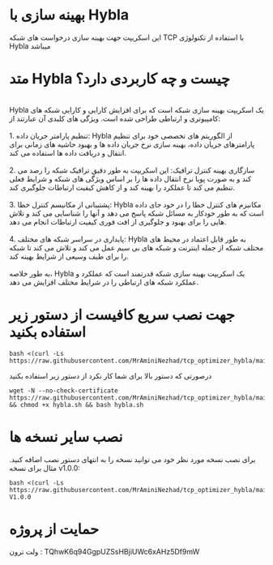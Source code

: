 # بهینه سازی با Hybla
این اسکریپت جهت بهینه سازی درخواست های شبکه TCP با استفاده از تکنولوژی Hybla میباشد
# متد Hybla چیست و چه کاربردی دارد؟
<br>
Hybla یک اسکریپت بهینه سازی شبکه است که برای افزایش کارایی و کارایی شبکه های کامپیوتری و ارتباطی طراحی شده است. ویژگی های کلیدی آن عبارتند از:
<br><br>
1. تنظیم پارامتر جریان داده: Hybla از الگوریتم های تخصصی خود برای تنظیم پارامترهای جریان داده، بهینه سازی نرخ جریان داده ها و بهبود حاشیه های زمانی برای انتقال و دریافت داده ها استفاده می کند.
<br><br>
2. سازگاری بهینه کنترل ترافیک: این اسکریپت به طور دقیق ترافیک شبکه را رصد می کند و به صورت پویا نرخ انتقال داده ها را بر اساس ویژگی های شبکه و شرایط فعلی تنظیم می کند تا عملکرد را بهینه کند و از کاهش کیفیت ارتباطات جلوگیری کند.
<br><br>
3. پشتیبانی از مکانیسم کنترل خطا: Hybla مکانیزم های کنترل خطا را در خود جای داده است که به طور خودکار به مسائل شبکه پاسخ می دهد و آنها را شناسایی می کند و تلاش هایی را برای بهبود و جلوگیری از افت فوری کیفیت ارتباطات انجام می دهد.
<br><br>
4. پایداری در سراسر شبکه های مختلف: Hybla به طور قابل اعتماد در محیط های مختلف شبکه از جمله اینترنت و شبکه های بی سیم عمل می کند و تلاش می کند تا شبکه را برای طیف وسیعی از شرایط بهینه کند.
<br><br>
به طور خلاصه، Hybla یک اسکریپت بهینه سازی شبکه قدرتمند است که عملکرد و عملکرد شبکه های ارتباطی را در شرایط مختلف افزایش می دهد.
<br>

# جهت نصب سریع کافیست از دستور زیر استفاده بکنید
```
bash <(curl -Ls https://raw.githubusercontent.com/MrAminiNezhad/tcp_optimizer_hybla/main/hybla.sh)
```
درصورتی که دستور بالا برای شما کار نکرد از دستور زیر استفاده بکنید
```
wget -N --no-check-certificate https://raw.githubusercontent.com/MrAminiNezhad/tcp_optimizer_hybla/main/hybla.sh && chmod +x hybla.sh && bash hybla.sh
```
# نصب سایر نسخه ها 
برای نصب نسخه مورد نظر خود می توانید نسخه را به انتهای دستور نصب اضافه کنید. مثال برای نسخه v1.0.0:
```
bash <(curl -Ls https://raw.githubusercontent.com/MrAminiNezhad/tcp_optimizer_hybla/main/hybla.sh) V1.0.0
```

# حمایت از پروژه
  ولت ترون : TQhwK6q94GgpUZSsHBjiUWc6xAHz5Df9mW
